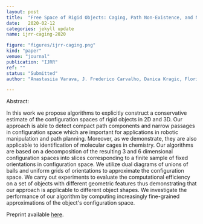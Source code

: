 ```yaml
---
layout: post
title:  "Free Space of Rigid Objects: Caging, Path Non-Existence, and Narrow Passage Detection"
date:   2020-02-12
categories: jekyll update
name: ijrr-caging-2020

figure: "figures/ijrr-caging.png"
kind: "paper"
venue: "journal"
publication: "IJRR"
ref: ""
status: "Submitted"
author: "Anastasiia Varava, J. Frederico Carvalho, Danica Kragic, Florian T. Pokorny"

---
```


Abstract:

In this work we propose algorithms to explicitly construct a conservative estimate of the configuration spaces of rigid objects in 2D and 3D. Our approach is able to detect compact path components and narrow passages in configuration space which are important for applications in robotic manipulation and path planning. Moreover, as we demonstrate, they are also applicable to identification of molecular cages in chemistry. Our algorithms are based on a decomposition of the resulting 3 and 6 dimensional configuration spaces into slices corresponding to a finite sample of fixed orientations in configuration space. We utilize dual diagrams of unions of balls and uniform grids of orientations to approximate the configuration space. We carry out experiments to evaluate the computational efficiency on a set of objects with different geometric features thus demonstrating that our approach is applicable to different object shapes. We investigate the performance of our algorithm by computing increasingly fine-grained approximations of the object's configuration space.


Preprint available [here].

[here]:https://arxiv.org/abs/2002.02715
